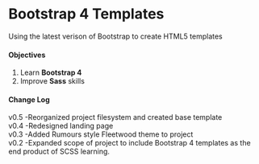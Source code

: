 # Bootstrap 4 Templates
Using the latest verison of Bootstrap to create HTML5 templates
<h4>Objectives</h4>
<ol>
    <li>Learn <strong>Bootstrap 4</strong></li>
    <li>Improve <strong>Sass</strong> skills</li>
</ol>

<h4>Change Log</h4>
<div>v0.5  -Reorganized project filesystem and created base template</div>
<div>v0.4  -Redesigned landing page</div>
<div>v0.3  -Added Rumours style Fleetwood theme to project</div>
<div>v0.2  -Expanded scope of project to include Bootstrap 4 templates as the end product of SCSS learning.</div>
